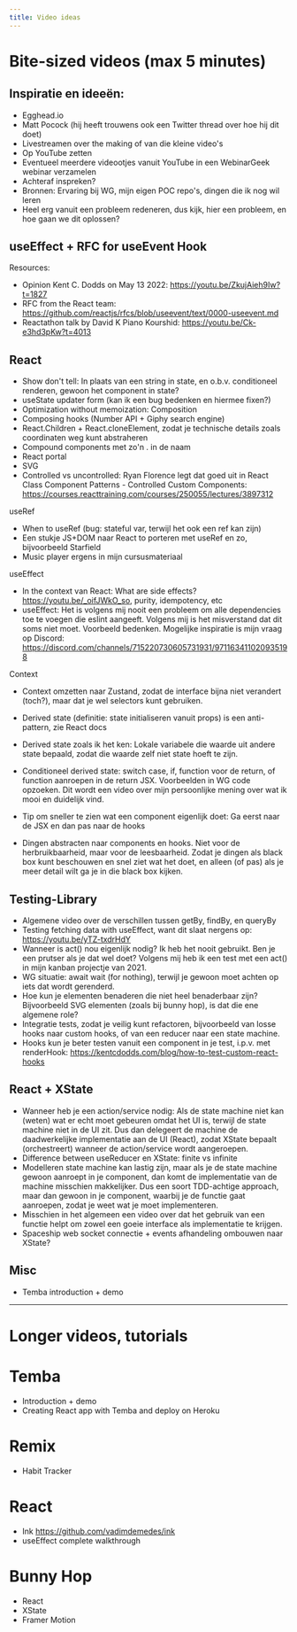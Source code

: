 ```yaml
---
title: Video ideas
---
```

# Bite-sized videos (max 5 minutes)

## Inspiratie en ideeën:
* Egghead.io
* Matt Pocock (hij heeft trouwens ook een Twitter thread over hoe hij dit doet)
* Livestreamen over the making of van die kleine video's
* Op YouTube zetten
* Eventueel meerdere videootjes vanuit YouTube in een WebinarGeek webinar verzamelen
* Achteraf inspreken?
* Bronnen: Ervaring bij WG, mijn eigen POC repo's, dingen die ik nog wil leren
* Heel erg vanuit een probleem redeneren, dus kijk, hier een probleem, en hoe gaan we dit oplossen?

## useEffect + RFC for useEvent Hook

Resources:
* Opinion Kent C. Dodds on May 13 2022: https://youtu.be/ZkujAieh9Iw?t=1827
* RFC from the React team: https://github.com/reactjs/rfcs/blob/useevent/text/0000-useevent.md
* Reactathon talk by David K Piano Kourshid: https://youtu.be/Ck-e3hd3pKw?t=4013

## React
* Show don't tell: In plaats van een string in state, en o.b.v. conditioneel renderen, gewoon het component in state?
* useState updater form (kan ik een bug bedenken en hiermee fixen?)
* Optimization without memoization: Composition
* Composing hooks (Number API + Giphy search engine)
* React.Children + React.cloneElement, zodat je technische details zoals coordinaten weg kunt abstraheren
* Compound components met zo'n . in de naam
* React portal
* SVG
* Controlled vs uncontrolled: Ryan Florence legt dat goed uit in React Class Component Patterns - Controlled Custom Components: https://courses.reacttraining.com/courses/250055/lectures/3897312

useRef
* When to useRef (bug: stateful var, terwijl het ook een ref kan zijn)
* Een stukje JS+DOM naar React to porteren met useRef en zo, bijvoorbeeld Starfield
* Music player ergens in mijn cursusmateriaal

useEffect
* In the context van React: What are side effects? https://youtu.be/_oifJWkO_so, purity, idempotency, etc
* useEffect: Het is volgens mij nooit een probleem om alle dependencies toe te voegen die eslint aangeeft. Volgens mij is het misverstand dat dit soms niet moet. Voorbeeld bedenken. Mogelijke inspiratie is mijn vraag op Discord: https://discord.com/channels/715220730605731931/971163411020935198

Context
* Context omzetten naar Zustand, zodat de interface bijna niet verandert (toch?), maar dat je wel selectors kunt gebruiken.

* Derived state (definitie: state initialiseren vanuit props) is een anti-pattern, zie React docs
* Derived state zoals ik het ken: Lokale variabele die waarde uit andere state bepaald, zodat die waarde zelf niet state hoeft te zijn.
* Conditioneel derived state: switch case, if, function voor de return, of function aanroepen in de return JSX. Voorbeelden in WG code opzoeken. Dit wordt een video over mijn persoonlijke mening over wat ik mooi en duidelijk vind.
* Tip om sneller te zien wat een component eigenlijk doet: Ga eerst naar de JSX en dan pas naar de hooks
* Dingen abstracten naar components en hooks. Niet voor de herbruikbaarheid, maar voor de leesbaarheid. Zodat je dingen als black box kunt beschouwen en snel ziet wat het doet, en alleen (of pas) als je meer detail wilt ga je in die black box kijken.

## Testing-Library
* Algemene video over de verschillen tussen getBy, findBy, en queryBy
* Testing fetching data with useEffect, want dit slaat nergens op: https://youtu.be/yTZ-txdrHdY
* Wanneer is act() nou eigenlijk nodig? Ik heb het nooit gebruikt. Ben je een prutser als je dat wel doet? Volgens mij heb ik een test met een act() in mijn kanban projectje van 2021.
* WG situatie: await wait (for nothing), terwijl je gewoon moet achten op iets dat wordt gerenderd.
* Hoe kun je elementen benaderen die niet heel benaderbaar zijn? Bijvoorbeeld SVG elementen (zoals bij bunny hop), is dat die ene algemene role? 
* Integratie tests, zodat je veilig kunt refactoren, bijvoorbeeld van losse hooks naar custom hooks, of van een reducer naar een state machine.
* Hooks kun je beter testen vanuit een component in je test, i.p.v. met renderHook: https://kentcdodds.com/blog/how-to-test-custom-react-hooks

## React + XState
* Wanneer heb je een action/service nodig: Als de state machine niet kan (weten) wat er echt moet gebeuren omdat het UI is, terwijl de state machine niet in de UI zit. Dus dan delegeert de machine de daadwerkelijke implementatie aan de UI (React), zodat XState bepaalt (orchestreert) wanneer de action/service wordt aangeroepen.
* Difference between useReducer en XState: finite vs infinite
* Modelleren state machine kan lastig zijn, maar als je de state machine gewoon aanroept in je component, dan komt de implementatie van de machine misschien makkelijker. Dus een soort TDD-achtige approach, maar dan gewoon in je component, waarbij je de functie gaat aanroepen, zodat je weet wat je moet implementeren.
* Misschien in het algemeen een video over dat het gebruik van een functie helpt om zowel een goeie interface als implementatie te krijgen.
* Spaceship web socket connectie + events afhandeling ombouwen naar XState?

## Misc
* Temba introduction + demo

---

# Longer videos, tutorials

# Temba
* Introduction + demo
* Creating React app with Temba and deploy on Heroku

# Remix

* Habit Tracker

# React

* Ink https://github.com/vadimdemedes/ink
* useEffect complete walkthrough

# Bunny Hop

* React
* XState
* Framer Motion
